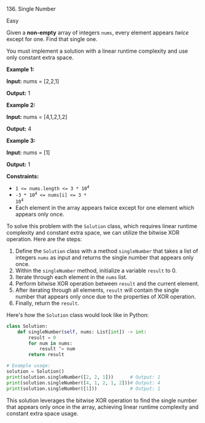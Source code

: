 136\. Single Number

Easy

Given a **non-empty** array of integers `nums`, every element appears _twice_ except for one. Find that single one.

You must implement a solution with a linear runtime complexity and use only constant extra space.

**Example 1:**

**Input:** nums = [2,2,1]

**Output:** 1 

**Example 2:**

**Input:** nums = [4,1,2,1,2]

**Output:** 4 

**Example 3:**

**Input:** nums = [1]

**Output:** 1 

**Constraints:**

*   <code>1 <= nums.length <= 3 * 10<sup>4</sup></code>
*   <code>-3 * 10<sup>4</sup> <= nums[i] <= 3 * 10<sup>4</sup></code>
*   Each element in the array appears twice except for one element which appears only once.

To solve this problem with the `Solution` class, which requires linear runtime complexity and constant extra space, we can utilize the bitwise XOR operation. Here are the steps:

1. Define the `Solution` class with a method `singleNumber` that takes a list of integers `nums` as input and returns the single number that appears only once.
2. Within the `singleNumber` method, initialize a variable `result` to 0.
3. Iterate through each element in the `nums` list.
4. Perform bitwise XOR operation between `result` and the current element.
5. After iterating through all elements, `result` will contain the single number that appears only once due to the properties of XOR operation.
6. Finally, return the `result`.

Here's how the `Solution` class would look like in Python:

```python
class Solution:
    def singleNumber(self, nums: List[int]) -> int:
        result = 0
        for num in nums:
            result ^= num
        return result

# Example usage:
solution = Solution()
print(solution.singleNumber([2, 2, 1]))      # Output: 1
print(solution.singleNumber([4, 1, 2, 1, 2]))# Output: 4
print(solution.singleNumber([1]))            # Output: 1
```

This solution leverages the bitwise XOR operation to find the single number that appears only once in the array, achieving linear runtime complexity and constant extra space usage.